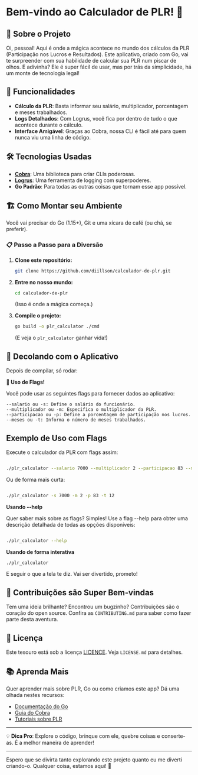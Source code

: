 # Bem-vindo ao Calculador de PLR! 🌟

## 🎉 Sobre o Projeto

Oi, pessoal! Aqui é onde a mágica acontece no mundo dos cálculos da PLR (Participação nos Lucros e Resultados). Este aplicativo, criado com Go, vai te surpreender com sua habilidade de calcular sua PLR num piscar de olhos. E adivinha? Ele é super fácil de usar, mas por trás da simplicidade, há um monte de tecnologia legal!

## 🚀 Funcionalidades

- **Cálculo da PLR**: Basta informar seu salário, multiplicador, porcentagem e meses trabalhados.
- **Logs Detalhados**: Com Logrus, você fica por dentro de tudo o que acontece durante o cálculo.
- **Interface Amigável**: Graças ao Cobra, nossa CLI é fácil até para quem nunca viu uma linha de código.

## 🛠 Tecnologias Usadas

- **[Cobra](https://github.com/spf13/cobra)**: Uma biblioteca para criar CLIs poderosas.
- **[Logrus](https://github.com/sirupsen/logrus)**: Uma ferramenta de logging com superpoderes.
- **Go Padrão**: Para todas as outras coisas que tornam esse app possível.

## 🏗 Como Montar seu Ambiente

Você vai precisar do Go (1.15+), Git e uma xícara de café (ou chá, se preferir).

### 📋 Passo a Passo para a Diversão

1. **Clone este repositório:**
   ```sh
   git clone https://github.com/diillson/calculador-de-plr.git
   ```
2. **Entre no nosso mundo:**
   ```sh
   cd calculador-de-plr
   ```
   (Isso é onde a mágica começa.)

3. **Compile o projeto:**
   ```sh
   go build -o plr_calculator ./cmd
   ```
   (E veja o `plr_calculator` ganhar vida!)

## 🚀 Decolando com o Aplicativo

Depois de compilar, só rodar:

**🚀 Uso de Flags!**

Você pode usar as seguintes flags para fornecer dados ao aplicativo:

    --salario ou -s: Define o salário do funcionário.
    --multiplicador ou -m: Especifica o multiplicador da PLR.
    --participacao ou -p: Define a porcentagem de participação nos lucros.
    --meses ou -t: Informa o número de meses trabalhados.

## Exemplo de Uso com Flags

Execute o calculador da PLR com flags assim:
```sh

./plr_calculator --salario 7000 --multiplicador 2 --participacao 83 --meses 12
```

Ou de forma mais curta:
```sh

./plr_calculator -s 7000 -m 2 -p 83 -t 12
```

**Usando --help**

Quer saber mais sobre as flags? Simples! Use a flag --help para obter uma descrição detalhada de todas as opções disponíveis:

```sh

./plr_calculator --help
```

**Usando de forma interativa**

```sh
./plr_calculator
```

E seguir o que a tela te diz. Vai ser divertido, prometo!

## 🤝 Contribuições são Super Bem-vindas

Tem uma ideia brilhante? Encontrou um bugzinho? Contribuições são o coração do open source. Confira as `CONTRIBUTING.md` para saber como fazer parte desta aventura.

## 📄 Licença

Este tesouro está sob a licença [LICENCE](https://github.com/diillson/calculador-de-plr/blob/main/LICENSE). Veja `LICENSE.md` para detalhes.

## 📚 Aprenda Mais

Quer aprender mais sobre PLR, Go ou como criamos este app? Dá uma olhada nestes recursos:

- [Documentação do Go](https://golang.org/doc/)
- [Guia do Cobra](https://github.com/spf13/cobra#readme)
- [Tutoriais sobre PLR](#)

---

💡 **Dica Pro**: Explore o código, brinque com ele, quebre coisas e conserte-as. É a melhor maneira de aprender!

---

Espero que se divirta tanto explorando este projeto quanto eu me diverti criando-o. Qualquer coisa, estamos aqui! 🌈
